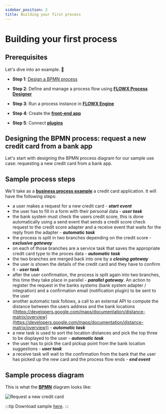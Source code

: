 ```yaml
---
sidebar_position: 2
title: Building your first process
---
```


# Building your first process

## Prerequisites

Let's dive into an example. :rocket:

-  **Step 1**: [Design a BPMN process](../flowx-designer/managing-a-process-flow/)

-  **Step 2**: Define and manage a process flow using [**FLOWX Process Designer**](../terms/flowx-process-designer)

-  **Step 3**: Run a process instance in [**FLOWX Engine**](../terms/flowxai-process-engine)

-  **Step 4**: Create the [**front-end app**](../terms/flowx-frontend-application)

-  **Step 5**: Connect [**plugins**](../terms/flowx-plugins)


## Designing the BPMN process: request a new credit card from a bank app

Let's start with designing the BPMN process diagram for our sample use case: requesting a new credit card from a bank app.

## Sample process steps

We'll take as a [**business process example**](../terms/flowx-process) a credit card application. It will have the following steps:

* a user makes a request for a new credit card - _**start event**_
* the user has to fill in a form with their personal data - _**user task**_
* the bank system must check the users credit score, this is done automatically using a send event that sends a credit score check request to the credit score adapter and a receive event that waits for the reply from the adapter - _**automatic task**_
* the process is split in two branches depending on the credit score - _**exclusive gateway**_
* on each of those branches are a service task that saves the appropriate credit card type to the proces data - _**automatic task**_
* the two branches are merged back into one by a _**closing gateway**_
* the user is shown the details of the credit card and they have to confirm it - _**user task**_
* after the user confirmation, the process is split again into two branches, this time they take place in parallel - _**parallel gateway**_. An action to register the request in the banks systems (bank system adapter / integration) and a confirmation email (notification plugin) to be sent to the user
* another automatic task follows, a call to an external API to compute the distance between the users address and the bank locations ([https://developers.google.com/maps/documentation/distance-matrix/overview](https://developers.google.com/maps/documentation/distance-matrix/overview)) - _**automatic task**_
* a new task is used to sort the location distances and pick the top three to be displayed to the user - _**automatic task**_
* the user has to pick the card pickup point from the bank location suggestions - _**user task**_
* a receive task will wait to the confirmation from the bank that the user has picked up the new card and the process flow ends _- **end event**_

## Sample process diagram

This is what the [**BPMN**](../terms/bpmn) diagram looks like:

![Request a new credit card](https://s3.eu-west-1.amazonaws.com/docx.flowx.ai/getting-started/request_a_new_credit_card.png)

:::tip
Download sample [here](./assets/sample_bpmn_process_new_credit_card.bpmn).
:::
